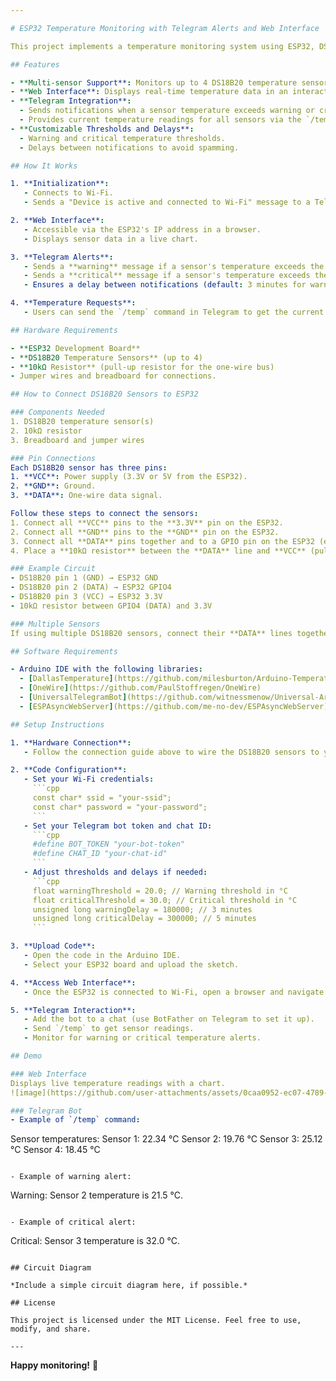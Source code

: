 ```yaml
---

# ESP32 Temperature Monitoring with Telegram Alerts and Web Interface

This project implements a temperature monitoring system using ESP32, DS18B20 temperature sensors, and Telegram for real-time notifications. The system includes a web interface for visualizing temperature data in charts, a `/temp` command in Telegram to request current temperatures, and automated alerts for warning and critical thresholds.

## Features

- **Multi-sensor Support**: Monitors up to 4 DS18B20 temperature sensors.
- **Web Interface**: Displays real-time temperature data in an interactive chart.
- **Telegram Integration**:
  - Sends notifications when a sensor temperature exceeds warning or critical thresholds.
  - Provides current temperature readings for all sensors via the `/temp` command.
- **Customizable Thresholds and Delays**:
  - Warning and critical temperature thresholds.
  - Delays between notifications to avoid spamming.

## How It Works

1. **Initialization**:
   - Connects to Wi-Fi.
   - Sends a "Device is active and connected to Wi-Fi" message to a Telegram chat.

2. **Web Interface**:
   - Accessible via the ESP32's IP address in a browser.
   - Displays sensor data in a live chart.

3. **Telegram Alerts**:
   - Sends a **warning** message if a sensor's temperature exceeds the warning threshold.
   - Sends a **critical** message if a sensor's temperature exceeds the critical threshold.
   - Ensures a delay between notifications (default: 3 minutes for warning, 5 minutes for critical).

4. **Temperature Requests**:
   - Users can send the `/temp` command in Telegram to get the current readings for all sensors.

## Hardware Requirements

- **ESP32 Development Board**
- **DS18B20 Temperature Sensors** (up to 4)
- **10kΩ Resistor** (pull-up resistor for the one-wire bus)
- Jumper wires and breadboard for connections.

## How to Connect DS18B20 Sensors to ESP32

### Components Needed
1. DS18B20 temperature sensor(s)
2. 10kΩ resistor
3. Breadboard and jumper wires

### Pin Connections
Each DS18B20 sensor has three pins:
1. **VCC**: Power supply (3.3V or 5V from the ESP32).
2. **GND**: Ground.
3. **DATA**: One-wire data signal.

Follow these steps to connect the sensors:
1. Connect all **VCC** pins to the **3.3V** pin on the ESP32.
2. Connect all **GND** pins to the **GND** pin on the ESP32.
3. Connect all **DATA** pins together and to a GPIO pin on the ESP32 (e.g., GPIO4, as used in the sketch).
4. Place a **10kΩ resistor** between the **DATA** line and **VCC** (pull-up resistor).

### Example Circuit
- DS18B20 pin 1 (GND) → ESP32 GND
- DS18B20 pin 2 (DATA) → ESP32 GPIO4
- DS18B20 pin 3 (VCC) → ESP32 3.3V
- 10kΩ resistor between GPIO4 (DATA) and 3.3V

### Multiple Sensors
If using multiple DS18B20 sensors, connect their **DATA** lines together to the same GPIO pin and ensure the pull-up resistor is in place.

## Software Requirements

- Arduino IDE with the following libraries:
  - [DallasTemperature](https://github.com/milesburton/Arduino-Temperature-Control-Library)
  - [OneWire](https://github.com/PaulStoffregen/OneWire)
  - [UniversalTelegramBot](https://github.com/witnessmenow/Universal-Arduino-Telegram-Bot)
  - [ESPAsyncWebServer](https://github.com/me-no-dev/ESPAsyncWebServer)

## Setup Instructions

1. **Hardware Connection**:
   - Follow the connection guide above to wire the DS18B20 sensors to your ESP32.

2. **Code Configuration**:
   - Set your Wi-Fi credentials:
     ```cpp
     const char* ssid = "your-ssid";
     const char* password = "your-password";
     ```
   - Set your Telegram bot token and chat ID:
     ```cpp
     #define BOT_TOKEN "your-bot-token"
     #define CHAT_ID "your-chat-id"
     ```
   - Adjust thresholds and delays if needed:
     ```cpp
     float warningThreshold = 20.0; // Warning threshold in °C
     float criticalThreshold = 30.0; // Critical threshold in °C
     unsigned long warningDelay = 180000; // 3 minutes
     unsigned long criticalDelay = 300000; // 5 minutes
     ```

3. **Upload Code**:
   - Open the code in the Arduino IDE.
   - Select your ESP32 board and upload the sketch.

4. **Access Web Interface**:
   - Once the ESP32 is connected to Wi-Fi, open a browser and navigate to the device's IP address.

5. **Telegram Interaction**:
   - Add the bot to a chat (use BotFather on Telegram to set it up).
   - Send `/temp` to get sensor readings.
   - Monitor for warning or critical temperature alerts.

## Demo

### Web Interface
Displays live temperature readings with a chart.
![image](https://github.com/user-attachments/assets/0caa0952-ec07-4789-a9e4-4e8c24db189d)

### Telegram Bot
- Example of `/temp` command:
  ```
  Sensor temperatures:
  Sensor 1: 22.34 °C
  Sensor 2: 19.76 °C
  Sensor 3: 25.12 °C
  Sensor 4: 18.45 °C
  ```

- Example of warning alert:
  ```
  Warning: Sensor 2 temperature is 21.5 °C.
  ```

- Example of critical alert:
  ```
  Critical: Sensor 3 temperature is 32.0 °C.
  ```

## Circuit Diagram

*Include a simple circuit diagram here, if possible.*

## License

This project is licensed under the MIT License. Feel free to use, modify, and share.

---
```


**Happy monitoring!** 🎉

